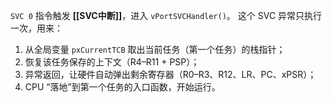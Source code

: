 `SVC 0` 指令触发 **[[SVC中断]]**，进入 `vPortSVCHandler()`。
这个 SVC 异常只执行一次，用来：

1. 从全局变量 `pxCurrentTCB` 取出当前任务（第一个任务）的栈指针；
2. 恢复该任务保存的上下文（R4–R11 + PSP）；
3. 异常返回，让硬件自动弹出剩余寄存器（R0–R3、R12、LR、PC、xPSR）；
4. CPU “落地”到第一个任务的入口函数，开始运行。
